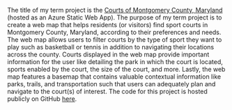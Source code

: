 The title of my term project is the [Courts of Montgomery County, Maryland](https://wonderful-bush-09f69420f.5.azurestaticapps.net/) (hosted as an Azure Static Web App). The purpose of my term project is to create a web map that helps residents (or visitors) find sport courts in Montgomery County, Maryland, according to their preferences and needs. The web map allows users to filter courts by the type of sport they want to play such as basketball or tennis in addition to navigating their locations across the county. Courts displayed in the web map provide important information for the user like detailing the park in which the court is located, sports enabled by the court, the size of the court, and more. Lastly, the web map features a basemap that contains valuable contextual information like parks, trails, and transportation such that users can adequately plan and navigate to the court(s) of interest. The code for this project is hosted publicly on GitHub [here](https://github.com/carterhughes/geog585-lesson8assignment).